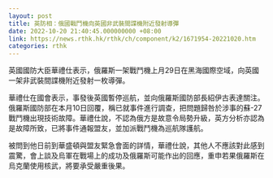 ```yaml
---
layout: post
title: 英防相：俄國戰鬥機向英國非武裝間諜機附近發射導彈
date: 2022-10-20 21:40:45.000000000 +08:00
link: https://news.rthk.hk/rthk/ch/component/k2/1671954-20221020.htm
categories: rthk
---
```


英國國防大臣華禮仕表示，俄羅斯一架戰鬥機上月29日在黑海國際空域，向英國一架非武裝間諜機附近發射一枚導彈。

華禮仕在國會表示，事發後英國暫停巡航，並向俄羅斯國防部長紹伊古表達關注。俄羅斯國防部在本月10日回覆，稱已就事件進行調查，把問題歸咎於涉事的蘇-27戰鬥機出現技術故障。華禮仕說，不認為俄方是故意令局勢升級，英方分析亦認為是故障所致，已將事件通報盟友，並加派戰鬥機為巡航隊護航。

被問到他日前到華盛頓與盟友緊急會面的詳情，華禮仕說，其他人不應該對此感到震驚，會上談及烏軍在戰場上的成功及俄羅斯可能作出的回應，重申若果俄羅斯在烏克蘭使用核武，將要承受嚴重後果。
